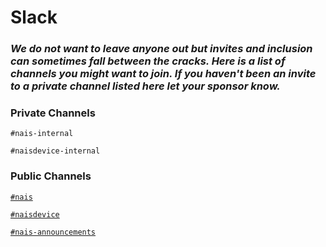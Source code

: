 # Slack

### _We do not want to leave anyone out but invites and inclusion can sometimes fall between the cracks. Here is a list of channels you might want to join. If you haven't been an invite to a private channel listed here let your sponsor know._   

### Private Channels

`#nais-internal`

`#naisdevice-internal`


### Public Channels

[`#nais`](https://nav-it.slack.com/archives/C5KUST8N6)

[`#naisdevice`](https://nav-it.slack.com/archives/C013XV66XHB)

[`#nais-announcements`](https://nav-it.slack.com/archives/C01DE3M9YBV)

